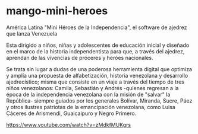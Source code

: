 # mango-mini-heroes


América Latina
"Mini Héroes de la Independencia", el software de ajedrez que lanza Venezuela

Esta dirigido a niños, niñas y adolescentes de educación inicial y diseñado en el marco de la historia 
independentista para que, a través del ajedrez, aprendan de las vivencias de próceres y heróes nacionales. 

Se trata sin lugar a dudas de una poderosa herramienta digital que optimiza y amplía una propuesta de 
alfabetización, historia venezolana y desarrollo ajedrecístico; misma que consiste en un viaje a través 
del tiempo de tres niños venezolanos: Camila, Sebastián y Andrés -quienes regresan a la época de la 
independencia venezolana con la misión de "salvar" la República- siempre guiados por los generales Bolívar, 
Miranda, Sucre, Páez y otros ilustres patriotas de la emancipación venezolana, como Luisa Cáceres de Arismendi, 
Guaicaipuro y Negro Primero.

https://www.youtube.com/watch?v=zMdkfMUKgrs
